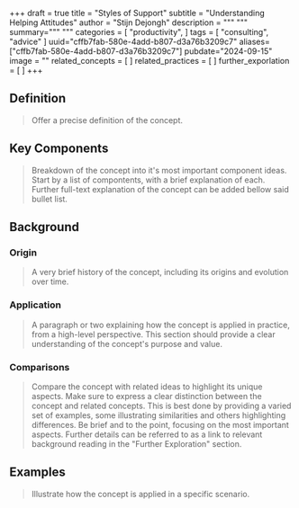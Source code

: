 +++
draft = true
title = "Styles of Support"
subtitle = "Understanding Helping Attitudes"
author = "Stijn Dejongh"
description = """
"""
summary="""
"""
categories = [
    "productivity",
]
tags = [
    "consulting", "advice"
]
uuid="cffb7fab-580e-4add-b807-d3a76b3209c7"
aliases=["cffb7fab-580e-4add-b807-d3a76b3209c7"]
pubdate="2024-09-15"
image = ""
related_concepts = [
]
related_practices = [
]
further_exporlation = [
]
+++

## Definition

> Offer a precise definition of the concept.

## Key Components

> Breakdown of the concept into it's most important component ideas.
> Start by a list of compontents, with a brief explanation of each.
> Further full-text explanation of the concept can be added bellow said bullet list.

## Background

### Origin

> A very brief history of the concept, including its origins and evolution over time.

### Application

> A paragraph or two explaining how the concept is applied in practice, from a high-level perspective.
> This section should provide a clear understanding of the concept's purpose and value.

### Comparisons

> Compare the concept with related ideas to highlight its unique aspects.
> Make sure to express a clear distinction between the concept and related concepts. This is best done by providing a varied set of examples,
> some illustrating similarities and others highlighting differences.
> Be brief and to the point, focusing on the most important aspects. Further details can be referred to as a link to relevant background reading in
> the "Further Exploration" section.

## Examples
> Illustrate how the concept is applied in a specific scenario.
